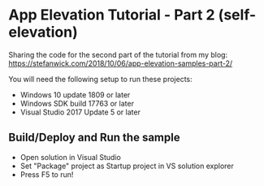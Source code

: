 # App Elevation Tutorial - Part 2 (self-elevation)

Sharing the code for the second part of the tutorial from my blog: https://stefanwick.com/2018/10/06/app-elevation-samples-part-2/

You will need the following setup to run these projects:
- Windows 10 update 1809 or later
- Windows SDK build 17763 or later
- Visual Studio 2017 Update 5 or later


Build/Deploy and Run the sample
-------------------------------
- Open solution in Visual Studio
- Set "Package" project as Startup project in VS solution explorer
- Press F5 to run!
